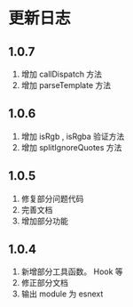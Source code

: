 # 更新日志

## 1.0.7
1. 增加 callDispatch 方法
2. 增加 parseTemplate 方法

## 1.0.6
1. 增加 isRgb , isRgba 验证方法
2. 增加 splitIgnoreQuotes 方法

## 1.0.5
1. 修复部分问题代码
2. 完善文档
3. 增加部分功能

## 1.0.4 

1. 新增部分工具函数。 Hook 等
2. 修正部分文档
3. 输出 module 为 esnext 
